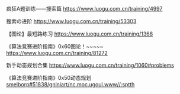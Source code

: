 疯狂A题训练——搜索篇
https://www.luogu.com.cn/training/4997

搜索の进阶
https://www.luogu.com.cn/training/53303

【图论】最短路练习
https://www.luogu.com.cn/training/1368

《算法竞赛进阶指南》0x60图论！~~~~~
https://www.luogu.com.cn/training/81272

新手动态规划合集
https://www.luogu.com.cn/training/1060#problems

《算法竞赛进阶指南》0x50动态规划‮‮
https://www.luogu.com.cn/training/83815#problems
